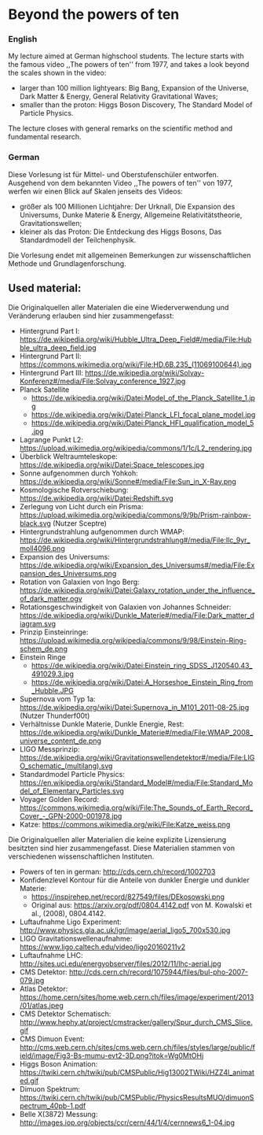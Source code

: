 # Beyond the powers of ten

### English

My lecture aimed at German highschool students.
The lecture starts with the famous video ,,The powers of ten'' from 1977,
and takes a look beyond the scales shown in the video:

  * larger than 100 million lightyears: Big Bang, Expansion of the Universe, Dark Matter & Energy, General Relativity Gravitational Waves;
  * smaller than the proton: Higgs Boson Discovery, The Standard Model of Particle Physics.

The lecture closes with general remarks on the scientific method and fundamental research.


### German 

Diese Vorlesung ist für Mittel- und Oberstufenschüler entworfen.
Ausgehend von dem bekannten Video ,,The powers of ten'' von 1977,
werfen wir einen Blick auf Skalen jenseits des Videos:

  * größer als 100 Millionen Lichtjahre: Der Urknall, Die Expansion des Universums, Dunke Materie & Energy, Allgemeine Relativitätstheorie, Gravitationswellen;
  * kleiner als das Proton: Die Entdeckung des Higgs Bosons, Das Standardmodell der Teilchenphysik.

Die Vorlesung endet mit allgemeinen Bemerkungen zur wissenschaftlichen Methode und Grundlagenforschung.


## Used material:

Die Originalquellen aller Materialen die eine Wiederverwendung und Veränderung erlauben sind hier zusammengefasst:

  * Hintergrund Part I: https://de.wikipedia.org/wiki/Hubble_Ultra_Deep_Field#/media/File:Hubble_ultra_deep_field.jpg
  * Hintergrund Part II: https://commons.wikimedia.org/wiki/File:HD.6B.235_(11069100644).jpg
  * Hintergrund Part III: https://de.wikipedia.org/wiki/Solvay-Konferenz#/media/File:Solvay_conference_1927.jpg
  * Planck Satellite 
    * https://de.wikipedia.org/wiki/Datei:Model_of_the_Planck_Satellite_1.jpg
    * https://de.wikipedia.org/wiki/Datei:Planck_LFI_focal_plane_model.jpg
    * https://de.wikipedia.org/wiki/Datei:Planck_HFI_qualification_model_5.jpg
  * Lagrange Punkt L2: https://upload.wikimedia.org/wikipedia/commons/1/1c/L2_rendering.jpg
  * Überblick Weltraumteleskope: https://de.wikipedia.org/wiki/Datei:Space_telescopes.jpg
  * Sonne aufgenommen durch Yohkoh: https://de.wikipedia.org/wiki/Sonne#/media/File:Sun_in_X-Ray.png
  * Kosmologische Rotverschiebung: https://de.wikipedia.org/wiki/Datei:Redshift.svg
  * Zerlegung von Licht durch ein Prisma: https://upload.wikimedia.org/wikipedia/commons/9/9b/Prism-rainbow-black.svg (Nutzer Sceptre)
  * Hintergrundstrahlung aufgenommen durch WMAP: https://de.wikipedia.org/wiki/Hintergrundstrahlung#/media/File:Ilc_9yr_moll4096.png
  * Expansion des Universums: https://de.wikipedia.org/wiki/Expansion_des_Universums#/media/File:Expansion_des_Universums.png
  * Rotation von Galaxien von Ingo Berg: https://de.wikipedia.org/wiki/Datei:Galaxy_rotation_under_the_influence_of_dark_matter.ogv
  * Rotationsgeschwindigkeit von Galaxien von Johannes Schneider: https://de.wikipedia.org/wiki/Dunkle_Materie#/media/File:Dark_matter_diagram.svg
  * Prinzip Einsteinringe: https://upload.wikimedia.org/wikipedia/commons/9/98/Einstein-Ring-schem_de.png
  * Einstein Ringe
    * https://de.wikipedia.org/wiki/Datei:Einstein_ring_SDSS_J120540.43_491029.3.jpg
    * https://de.wikipedia.org/wiki/Datei:A_Horseshoe_Einstein_Ring_from_Hubble.JPG
  * Supernova vom Typ 1a: https://de.wikipedia.org/wiki/Datei:Supernova_in_M101_2011-08-25.jpg (Nutzer Thunderf00t)
  * Verhältnisse Dunkle Materie, Dunkle Energie, Rest: https://de.wikipedia.org/wiki/Dunkle_Materie#/media/File:WMAP_2008_universe_content_de.png
  * LIGO Messprinzip: https://de.wikipedia.org/wiki/Gravitationswellendetektor#/media/File:LIGO_schematic_(multilang).svg
  * Standardmodel Particle Physics: https://en.wikipedia.org/wiki/Standard_Model#/media/File:Standard_Model_of_Elementary_Particles.svg
  * Voyager Golden Record: https://commons.wikimedia.org/wiki/File:The_Sounds_of_Earth_Record_Cover_-_GPN-2000-001978.jpg
  * Katze: https://commons.wikimedia.org/wiki/File:Katze_weiss.png

Die Originalquellen aller Materialien die keine explizite Lizensierung besitzten sind hier zusammengefasst.
Diese Materialien stammen von verschiedenen wissenschaftlichen Instituten.  
  
  * Powers of ten in german: http://cds.cern.ch/record/1002703
  * Konfidenzlevel Kontour für die Anteile von dunkler Energie und dunkler Materie:
    * https://inspirehep.net/record/827549/files/DEkosowski.png
    * Original aus: https://arxiv.org/pdf/0804.4142.pdf von M. Kowalski et al., (2008), 0804.4142.
  * Luftaufnahme Ligo Experiment: http://www.physics.gla.ac.uk/igr/image/aerial_ligo5_700x530.jpg
  * LIGO Gravitationswellenaufnahme: https://www.ligo.caltech.edu/video/ligo20160211v2
  * Luftaufnahme LHC: http://sites.uci.edu/energyobserver/files/2012/11/lhc-aerial.jpg
  * CMS Detektor: http://cds.cern.ch/record/1075944/files/bul-pho-2007-079.jpg
  * Atlas Detektor: https://home.cern/sites/home.web.cern.ch/files/image/experiment/2013/01/atlas.jpeg
  * CMS Detektor Schematisch: http://www.hephy.at/project/cmstracker/gallery/Spur_durch_CMS_Slice.gif
  * CMS Dimuon Event: http://cms.web.cern.ch/sites/cms.web.cern.ch/files/styles/large/public/field/image/Fig3-Bs-mumu-evt2-3D.png?itok=Wg0MtOHj
  * Higgs Boson Animation: https://twiki.cern.ch/twiki/pub/CMSPublic/Hig13002TWiki/HZZ4l_animated.gif
  * Dimuon Spektrum: https://twiki.cern.ch/twiki/pub/CMSPublic/PhysicsResultsMUO/dimuonSpectrum_40pb-1.pdf
  * Belle X(3872) Messung: http://images.iop.org/objects/ccr/cern/44/1/4/cernnews6_1-04.jpg
